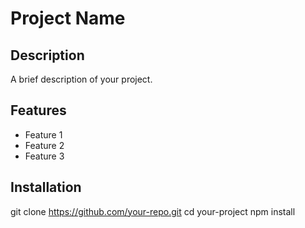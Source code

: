 # Project Name

## Description
A brief description of your project.

## Features
- Feature 1
- Feature 2
- Feature 3

## Installation
<!-- ```sh -->
git clone https://github.com/your-repo.git
cd your-project
npm install
